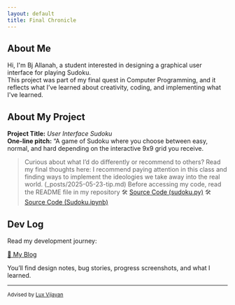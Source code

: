 ```yaml
---
layout: default
title: Final Chronicle
---
```


## About Me

Hi, I'm Bj Allanah, a student interested in designing a graphical user interface for playing Sudoku.  
This project was part of my final quest in Computer Programming, and it reflects what I’ve learned about creativity, coding, and implementing what I've learned.

## About My Project

**Project Title:** *User Interface Sudoku*   
**One-line pitch:** “A game of Sudoku where you choose between easy, normal, and hard depending on the interactive 9x9 grid you receive.

> Curious about what I’d do differently or recommend to others? Read my final thoughts here: I recommend paying attention in this class and finding ways to implement the ideologies we take away into the real world. (_posts/2025-05-23-tip.md)
Before accessing my code, read the README file in my repository
🛠️ [Source Code (sudoku.py)](https://github.com/BjAllanah/bjallanah.github.io/files/sudoku.py)
🛠️ [Source Code (Sudoku.ipynb)](https://github.com/BjAllanah/bjallanah.github.io/files/Sudoku.ipynb)


## Dev Log

Read my development journey:  

[📝 My Blog](blog.html)

You’ll find design notes, bug stories, progress screenshots, and what I learned.

---

<small>Advised by [Lux Vijayan](mailto:laxmiv2@illinois.edu)</small>
